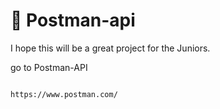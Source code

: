 # 📘 Postman-api
I hope this will be a great project for the Juniors.

go to Postman-API

```

https://www.postman.com/
